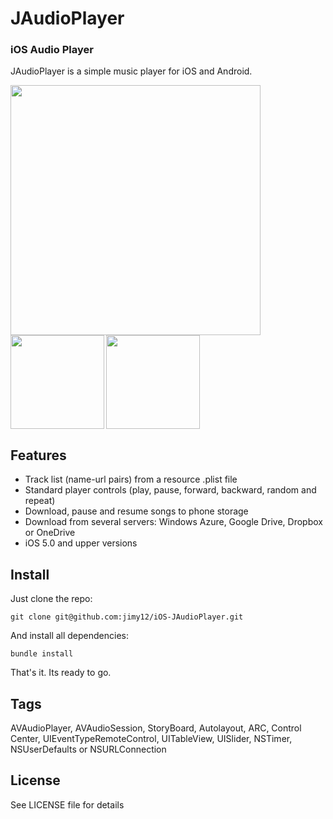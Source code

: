 JAudioPlayer
================

### iOS Audio Player

JAudioPlayer is a simple music player for iOS and Android.

<img width=400 align="center,top" src="https://raw.github.com/jimy12/iOS-JAudioPlayer/master/Screenshots/landscape.png"/>  <img width=150 align="left" src="https://raw.github.com/jimy12/iOS-JAudioPlayer/master/Screenshots/portrait5.png"/>  <img width=150 align="top" src="https://raw.github.com/jimy12/iOS-JAudioPlayer/master/Screenshots/portrait4.png"/>

## Features

- Track list (name-url pairs) from a resource .plist file
- Standard player controls (play, pause, forward, backward, random and repeat)
- Download, pause and resume songs to phone storage
- Download from several servers: Windows Azure, Google Drive, Dropbox or OneDrive
- iOS 5.0 and upper versions

## Install

Just clone the repo:

```
git clone git@github.com:jimy12/iOS-JAudioPlayer.git
```

And install all dependencies:

```
bundle install
```

That's it. Its ready to go.


## Tags

AVAudioPlayer, AVAudioSession, StoryBoard, Autolayout, ARC, Control Center, UIEventTypeRemoteControl, UITableView, UISlider, NSTimer, NSUserDefaults or NSURLConnection

## License

See LICENSE file for details

